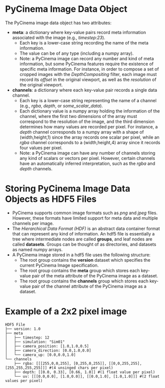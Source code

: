# PyCinema Image Data Object
The PyCinema image data object has two attributes:
- **meta**: a dictionary where key-value pairs record meta information associated with the image (e.g., *timestep:23*).
  - Each key is a lower-case string recording the name of the meta information.
  - The value can be of any type (including a numpy array).
  - Note: a PyCinema image can record any number and kind of meta information, but some PyCinema features require the existence of specific meta information. For instance, in order to compose a set of cropped images with the *DepthCompositing* filter, each image must record its *offset* in the original viewport, as well as the *resolution* of the original viewport.
- **channels**: a dictionary where each key-value pair records a single data channel.
  - Each key is a lower-case string representing the name of a channel (e.g., *rgba*, *depth*, or *some_scalar_data*).
  - Each dictionary value is a numpy array holding the information of the channel, where the first two dimensions of the array must correspond to the resolution of the image, and the third dimension determines how many values are recorded per pixel. For instance, a *depth* channel corresponds to a numpy array with a shape of (width,height,1) since the array records one scalar per pixel, while an *rgba* channel corresponds to a (width,height,4) array since it records four values per pixel.
  - Note: a PyCinema image can have any number of channels storing any kind of scalars or vectors per pixel. However, certain channels have an automatically inferred interpretation, such as the *rgba* and *depth* channels.

# Storing PyCinema Image Data Objects as HDF5 Files
- PyCinema supports common image formats such as *png* and *jpeg* files. However, these formats have limited support for meta data and multiple channels per image.
- The *Hierarchical Data Format (HDF)* is an abstract data container format that can represent any kind of information. An hdf5 file is essentially a tree where intermediate nodes are called **groups**, and leaf nodes are called **datasets**. Groups can be thought of as directories, and datasets as named numpy arrays.
- A PyCinema image stored in a hdf5 file uses the following structure:
  - The root group contains the **version** dataset which specifies the current PyCinema Image specification.
  - The root group contains the **meta** group which stores each key-value pair of the meta attribute of the PyCinema image as a dataset.
  - The root group contains the **channels** group which stores each key-value pair of the channel attribute of the PyCinema image as a dataset.

# Example of a 2x2 pixel image
```
HDF5 File
├── version: 1.0
├── meta
│   ├── timestep: 12
│   ├── simulation: "Sim01"
│   ├── camera_position: [1.0,1.0,0.5]
│   ├── camera_direction: [0.0,1.0,0.0]
│   └── camera_up: [0.0,0.0,1.0]
└── channels
    ├── rgba: [[[255,0,0,255], [0,255,0,255]], [[0,0,255,255], [255,255,255,255]]] #(4 unsinged chars per pixel)
    ├── depth: [[0.0, 0.33], [0.66, 1.0]] #(1 float value per pixel)
    └── uv: [[[0.0,0.0], [1.0,0.0]], [[0.0,1.0], [1.0,1.0]]] #(2 float values per pixel)
```
